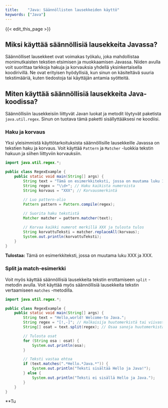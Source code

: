 ```yaml
---
title:    "Java: Säännöllisten lausekkeiden käyttö"
keywords: ["Java"]
---
```


{{< edit_this_page >}}

## Miksi käyttää säännöllisiä lausekkeita Javassa?

Säännölliset lausekkeet ovat voimakas työkalu, joka mahdollistaa monimutkaisten tekstien etsimisen ja muokkaamisen Javassa. Niiden avulla voit suorittaa tarkkoja hakuja ja korvauksia yhdellä yksinkertaisella koodirivillä. Ne ovat erityisen hyödyllisiä, kun sinun on käsiteltävä suuria tekstimääriä, kuten tiedostoja tai käyttäjän antamia syötteitä.

## Miten käyttää säännöllisiä lausekkeita Java-koodissa?

Säännöllisiin lausekkeisiin liittyvät Javan luokat ja metodit löytyvät paketista `java.util.regex`. Sinun on tuotava tämä paketti sisällyttääksesi ne koodiisi. 

### Haku ja korvaus

Yksi yleisimmistä käyttötarkoituksista säännöllisille lausekkeille Javassa on tekstien haku ja korvaus. Voit käyttää `Pattern` ja `Matcher` -luokkia tekstin hakuun ja siihen liittyviin korvauksiin.

```Java
import java.util.regex.*;

public class RegexExample {
    public static void main(String[] args) {
        String text = "Tämä on esimerkkiteksti, jossa on muutama luku 123 ja 456.";
        String regex = "\\d+"; // Haku kaikista numeroista
        String korvaus = "XXX"; // Korvausmerkintä

        // Luo pattern-olio
        Pattern pattern = Pattern.compile(regex);
        
        // Suorita haku tekstistä
        Matcher matcher = pattern.matcher(text);

        // Korvaa kaikki numerot merkillä XXX ja tulosta tulos
        String korvattuTeksti = matcher.replaceAll(korvaus);
        System.out.println(korvattuTeksti);
    }
}

```
**Tulostaa:** Tämä on esimerkkiteksti, jossa on muutama luku XXX ja XXX.

### Split ja match-esimerkki

Voit myös käyttää säännöllisiä lausekkeita tekstin erottamiseen `split` -metodin avulla. Voit käyttää myös säännöllisiä lausekkeita tekstin vertaamiseen `matches` -metodilla.

```Java
import java.util.regex.*;

public class RegexExample {
    public static void main(String[] args) {
        String text = "Hello,world! Welcome-to Java.";
        String regex = "[!,-]"; // Halkaisija huutomerkistä tai viivasta
        String[] osat = text.split(regex); // Osaa sanoja huutomerkistä tai viivasta

        // Tulosta osat
        for (String osa : osat) {
            System.out.println(osa);
        }

        // Teksti vastaa ehtoa
        if (text.matches(".*Hello.*Java.*")) {
            System.out.println("Teksti sisältää Hello ja Java!");
        } else {
            System.out.println("Teksti ei sisällä Hello ja Java.");
        }
    }
}

```
**Tu